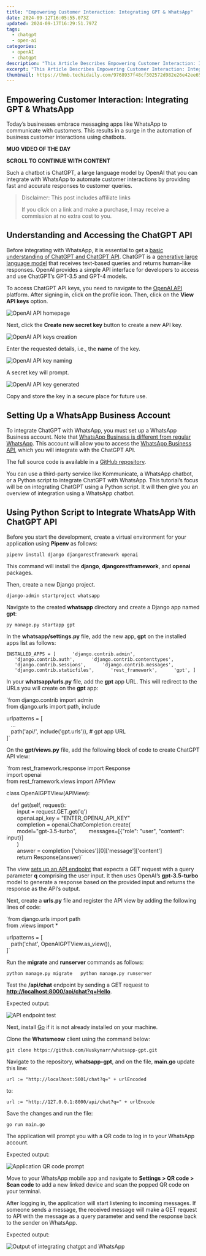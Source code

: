 ```yaml
---
title: "Empowering Customer Interaction: Integrating GPT & WhatsApp"
date: 2024-09-12T16:05:55.073Z
updated: 2024-09-17T16:29:51.797Z
tags:
  - chatgpt
  - open-ai
categories:
  - openAI
  - chatgpt
description: "This Article Describes Empowering Customer Interaction: Integrating GPT & WhatsApp"
excerpt: "This Article Describes Empowering Customer Interaction: Integrating GPT & WhatsApp"
thumbnail: https://thmb.techidaily.com/9768937f48cf302572d982e26e42ee65fe0cea8c30a424b4cbbdbad231eaae46.png
---
```


## Empowering Customer Interaction: Integrating GPT & WhatsApp

 Today’s businesses embrace messaging apps like WhatsApp to communicate with customers. This results in a surge in the automation of business customer interactions using chatbots.

**MUO VIDEO OF THE DAY**

**SCROLL TO CONTINUE WITH CONTENT**

 Such a chatbot is ChatGPT, a large language model by OpenAI that you can integrate with WhatsApp to automate customer interactions by providing fast and accurate responses to customer queries.

>  Disclaimer: This post includes affiliate links
>
>  If you click on a link and make a purchase, I may receive a commission at no extra cost to you.
>

## Understanding and Accessing the ChatGPT API

 Before integrating with WhatsApp, it is essential to get a [basic understanding of ChatGPT and ChatGPT API](https://www.makeuseof.com/chatgpt-api-complete-guide/). ChatGPT is a [generative large language model](https://www.makeuseof.com/what-is-generative-ai/) that receives text-based queries and returns human-like responses. OpenAI provides a simple API interface for developers to access and use ChatGPT’s GPT-3.5 and GPT-4 models.

 To access ChatGPT API keys, you need to navigate to the [OpenAI API](https://platform.openai.com/) platform. After signing in, click on the profile icon. Then, click on the **View API keys** option.

![OpenAI API homepage](https://static1.makeuseofimages.com/wordpress/wp-content/uploads/2023/07/integrating-whatsapp-and-chatgpt-api-homepage.jpg)

 Next, click the **Create new secret key** button to create a new API key.

![OpenAI API keys creation](https://static1.makeuseofimages.com/wordpress/wp-content/uploads/2023/07/integrating-whatsapp-and-chatgpt-api-key.jpg)

 Enter the requested details, i.e., the **name** of the key.

![OpenAI API key naming](https://static1.makeuseofimages.com/wordpress/wp-content/uploads/2023/07/integrating-whatsapp-and-chatgpt-api-key-name.jpeg)

 A secret key will prompt.

![OpenAI API key generated](https://static1.makeuseofimages.com/wordpress/wp-content/uploads/2023/07/integrating-whatsapp-and-chatgpt-api-key-prompt.jpeg)

 Copy and store the key in a secure place for future use.

## Setting Up a WhatsApp Business Account

 To integrate ChatGPT with WhatsApp, you must set up a WhatsApp Business account. Note that [WhatsApp Business is different from regular WhatsApp](https://www.makeuseof.com/whatsapp-vs-whatsapp-business/). This account will allow you to access the [WhatsApp Business API](https://business.whatsapp.com/developers/developer-hub), which you will integrate with the ChatGPT API.

 The full source code is available in a [GitHub repository](https://github.com/makeuseofcode/WhatsApp-ChatGPT-integration).

 You can use a third-party service like Kommunicate, a WhatsApp chatbot, or a Python script to integrate ChatGPT with WhatsApp. This tutorial’s focus will be on integrating ChatGPT using a Python script. It will then give you an overview of integration using a WhatsApp chatbot.

## Using Python Script to Integrate WhatsApp With ChatGPT API

 Before you start the development, create a virtual environment for your application using **Pipenv** as follows:

`pipenv install django djangorestframework openai  
`

 This command will install the **django**, **djangorestframework**, and **openai** packages.

 Then, create a new Django project.

`django-admin startproject whatsapp  
`

 Navigate to the created **whatsapp** directory and create a Django app named **gpt**:

`py manage.py startapp gpt  
`

 In the **whatsapp/settings.py** file, add the new app, **gpt** on the installed apps list as follows:

`INSTALLED_APPS = [  
   'django.contrib.admin',  
   'django.contrib.auth',  
   'django.contrib.contenttypes',  
   'django.contrib.sessions',  
   'django.contrib.messages',  
   'django.contrib.staticfiles',  
   'rest_framework',  
   'gpt',
]`

 In your **whatsapp/urls.py** file, add the **gpt** app URL. This will redirect to the URLs you will create on the **gpt** app:

`from django.contrib import admin  
from django.urls import path, include  
  
urlpatterns = [  
   ...  
   path('api/', include('gpt.urls')), # gpt app URL  
]`

 On the **gpt/views.py** file, add the following block of code to create ChatGPT API view:

`from rest_framework.response import Response  
import openai  
from rest_framework.views import APIView  
  
class OpenAIGPTView(APIView):  
  
   def get(self, request):  
       input = request.GET.get('q')  
       openai.api_key = "ENTER_OPENAI_API_KEY"  
       completion = openai.ChatCompletion.create(  
       model="gpt-3.5-turbo",
       messages=[{"role": "user", "content": input}]  
       )  
       answer = completion ['choices'][0]['message']['content']  
       return Response(answer)`

 The view [sets up an API endpoint](https://www.makeuseof.com/how-apis-work-and-how-to-use-them/) that expects a GET request with a query parameter **q** comprising the user input. It then uses OpenAI’s **gpt-3.5-turbo** model to generate a response based on the provided input and returns the response as the API’s output.

 Next, create a **urls.py** file and register the API view by adding the following lines of code:

`from django.urls import path  
from .views import *  
  
urlpatterns = [  
   path('chat', OpenAIGPTView.as_view()),  
]`

 Run the **migrate** and **runserver** commands as follows:

`python manage.py migrate  
python manage.py runserver`

 Test the **/api/chat** endpoint by sending a GET request to **<http://localhost:8000/api/chat?q=Hello>**.

 Expected output:

![API endpoint test](https://static1.makeuseofimages.com/wordpress/wp-content/uploads/2023/07/integrating-whatsapp-and-chatgpt-api-endpoint.jpeg)

 Next, install [Go](https://go.dev/doc/install) if it is not already installed on your machine.

 Clone the **Whatsmeow** client using the command below:

`git clone https://github.com/Huskynarr/whatsapp-gpt.git  
`

 Navigate to the repository, **whatsapp-gpt**, and on the file, **main.go** update this line:

`url := "http://localhost:5001/chat?q=" + urlEncoded  
`

 to:

`url := "http://127.0.0.1:8000/api/chat?q=" + urlEncode  
`

 Save the changes and run the file:

`go run main.go`

 The application will prompt you with a QR code to log in to your WhatsApp account.

 Expected output:

![Application QR code prompt](https://static1.makeuseofimages.com/wordpress/wp-content/uploads/2023/07/integrating-whatsapp-and-chatgpt-api-key-qr-code.jpeg)

 Move to your WhatsApp mobile app and navigate to **Settings > QR code > Scan code** to add a new linked device and scan the popped QR code on your terminal.

 After logging in, the application will start listening to incoming messages. If someone sends a message, the received message will make a GET request to API with the message as a query parameter and send the response back to the sender on WhatsApp.

 Expected output:

![Output of integrating chatgpt and WhatsApp](https://static1.makeuseofimages.com/wordpress/wp-content/uploads/2023/07/integrating-whatsapp-and-chatgpt-api-output.jpg)

<!-- affiliate ads begin -->
<span id="1424533">
					<video width="864" height="1536" style="cursor:pointer"
           poster="//a.impactradius-go.com/display-clicktoplayimage/1424533.png"
           onclick="if(!this.playClicked){this.play();this.setAttribute('controls',true);this.playClicked=true;}">
	   <source src="//a.impactradius-go.com/display-ad/16446-1424533">
	   <img src="//a.impactradius-go.com/display-clicktoplayimage/1424533.png" style="border: none; height: 100%; width: 100%; object-fit: contain">
	</video>
	<div style="width:540px;text-align:center"><a href="javascript:window.open(decodeURIComponent('https%3A%2F%2Flaganoo.pxf.io%2Fc%2F5597632%2F1424533%2F16446'), '_blank');void(0);">Click here</a></div>
</span>
<img height="0" width="0" src="https://imp.pxf.io/i/5597632/1424533/16446" style="position:absolute;visibility:hidden;" border="0" />
<!-- affiliate ads end -->

## Using WhatsApp Chatbot to Integrate WhatsApp With ChatGPT API

 Another way to integrate ChatGPT into WhatsApp messages is by using a WhatsApp chatbot.

 Once you register your WhatsApp Business API, use a chat builder like OpenDialog to create a flow for the chat. You will then test your chatbot and add it to your mobile phone.

<!-- affiliate ads begin -->
<a href="https://aligracehair.sjv.io/c/5597632/2135372/19272" target="_top" id="2135372">
  <img src="//a.impactradius-go.com/display-ad/19272-2135372" border="0" alt="https://techidaily.com" width="336" height="90"/>
</a>
<img height="0" width="0" src="https://aligracehair.sjv.io/i/5597632/2135372/19272" style="position:absolute;visibility:hidden;" border="0" />
<!-- affiliate ads end -->

### Integrate OpenAI API With Your WhatsApp Chatbot

 To integrate your WhatsApp chatbot with OpenAI models, use the API key from OpenAI.

 Integrating WhatsApp chatbots with OpenAI GPT models presents a risk of WhatsApp blocking your account on security claims.

 Though this method is easier if you already have a chatbot, you should only opt for it once you’re comfortable with the risks involved.

### Configuring Automated Responses

 To get better customer service, configure automated responses to provide fast and accurate responses to customer messages. These responses will personalize the customer by name and provide relevant responses to customer queries.

### Testing Your WhatsApp Chatbot

 Like all AI API systems, testing is key before you deploy your WhatsApp chatbot. This is to ensure that it works as expected. API testing tools like Postman and Curl can help to test your chatbot’s responses.

 In this case, the Django REST framework provides a browsable API to help test API requests and responses.

### Measuring Success and Fine-Tuning

 Once your WhatsApp chatbot is in deployment, it is crucial to measure its success and usage over time. This will help with fine-tuning it accordingly. Analytics tools like OpenDialog and Rasa can help to track metrics such as response time, retention rate, and customer satisfaction.

## Streamline Customer Support on WhatsApp With ChatGPT Integration

 OpenAI’s GPT-3.5 or GPT-4 models can handle large volumes of inquiries, provide instant responses, and use advanced language processing, making it a better solution for customer service interactions. By integrating ChatGPT with WhatsApp, you can save time, improve customer satisfaction, and streamline communication. Several other large language models could also improve your chatbot’s performance.

**SCROLL TO CONTINUE WITH CONTENT**

 Such a chatbot is ChatGPT, a large language model by OpenAI that you can integrate with WhatsApp to automate customer interactions by providing fast and accurate responses to customer queries.

<ins class="adsbygoogle"
     style="display:block"
     data-ad-format="autorelaxed"
     data-ad-client="ca-pub-7571918770474297"
     data-ad-slot="1223367746"></ins>

<ins class="adsbygoogle"
     style="display:block"
     data-ad-client="ca-pub-7571918770474297"
     data-ad-slot="8358498916"
     data-ad-format="auto"
     data-full-width-responsive="true"></ins>

<span class="atpl-alsoreadstyle">Also read:</span>
<div><ul>
<li><a href="https://digital-screen-recording.techidaily.com/new-2024-approved-discover-the-potential-of-screencastify-recorder/"><u>[New] 2024 Approved Discover the Potential of Screencastify Recorder</u></a></li>
<li><a href="https://facebook-video-share.techidaily.com/new-the-art-of-lights-for-youtube-vlogging/"><u>[New] The Art of Lights for YouTube Vlogging</u></a></li>
<li><a href="https://tech-savvy.techidaily.com/ais-limitation-humans-dominate-with-craft-and-nuance/"><u>AI's Limitation: Humans Dominate with Craft and Nuance</u></a></li>
<li><a href="https://tech-savvy.techidaily.com/altitude-assurance-choosing-between-copilot-and-copilot-pro/"><u>Altitude Assurance: Choosing Between CoPilot and Copilot Pro</u></a></li>
<li><a href="https://tech-savvy.techidaily.com/chatgpt-is-it-possible-to-command-your-smart-devices/"><u>ChatGPT: Is It Possible To Command Your Smart Devices?</u></a></li>
<li><a href="https://tech-haven.techidaily.com/1722096911818-discover-top-6-engaging-games-available-on-chatgpt-start-your-fun/"><u>Discover Top 6 Engaging Games Available on ChatGPT - Start Your Fun!</u></a></li>
<li><a href="https://techidaily.com/how-do-i-reset-my-vivo-y100a-phone-without-technical-knowledge-drfone-by-drfone-reset-android-reset-android/"><u>How do I reset my Vivo Y100A Phone without technical knowledge? | Dr.fone</u></a></li>
<li><a href="https://bypass-frp.techidaily.com/in-2024-the-updated-method-to-bypass-vivo-v29-pro-frp-by-drfone-android/"><u>In 2024, The Updated Method to Bypass Vivo V29 Pro FRP</u></a></li>
<li><a href="https://tech-savvy.techidaily.com/mastering-efficiency-why-claude-should-be-at-the-forefront-of-your-tech/"><u>Mastering Efficiency: Why Claude Should Be at the Forefront of Your Tech</u></a></li>
<li><a href="https://tech-savvy.techidaily.com/social-media-engagement-boosted-with-gpt-wisdom/"><u>Social Media Engagement Boosted with GPT Wisdom</u></a></li>
<li><a href="https://solve-news.techidaily.com/trasforma-i-file-m2ts-online-e-gratis-usando-il-software-di-movavi/"><u>Trasforma I File M2TS Online E Gratis Usando Il Software Di Movavi</u></a></li>
</ul></div>

